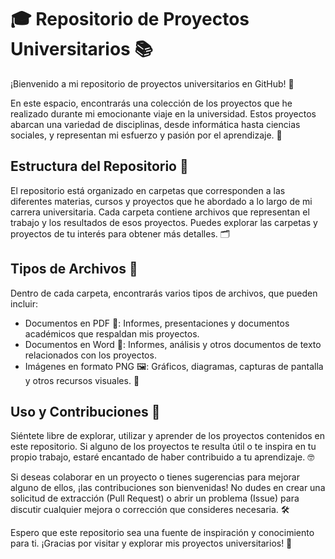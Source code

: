 # 🎓 Repositorio de Proyectos Universitarios 📚

¡Bienvenido a mi repositorio de proyectos universitarios en GitHub! 🚀

En este espacio, encontrarás una colección de los proyectos que he realizado durante mi emocionante viaje en la universidad. Estos proyectos abarcan una variedad de disciplinas, desde informática hasta ciencias sociales, y representan mi esfuerzo y pasión por el aprendizaje. 🎉

## Estructura del Repositorio 📂

El repositorio está organizado en carpetas que corresponden a las diferentes materias, cursos y proyectos que he abordado a lo largo de mi carrera universitaria. Cada carpeta contiene archivos que representan el trabajo y los resultados de esos proyectos. Puedes explorar las carpetas y proyectos de tu interés para obtener más detalles. 🗂️

## Tipos de Archivos 📄

Dentro de cada carpeta, encontrarás varios tipos de archivos, que pueden incluir:

- Documentos en PDF 📰: Informes, presentaciones y documentos académicos que respaldan mis proyectos.
- Documentos en Word 📝: Informes, análisis y otros documentos de texto relacionados con los proyectos.
- Imágenes en formato PNG 🖼️: Gráficos, diagramas, capturas de pantalla y otros recursos visuales. 📸

## Uso y Contribuciones 🤝

Siéntete libre de explorar, utilizar y aprender de los proyectos contenidos en este repositorio. Si alguno de los proyectos te resulta útil o te inspira en tu propio trabajo, estaré encantado de haber contribuido a tu aprendizaje. 🤓

Si deseas colaborar en un proyecto o tienes sugerencias para mejorar alguno de ellos, ¡las contribuciones son bienvenidas! No dudes en crear una solicitud de extracción (Pull Request) o abrir un problema (Issue) para discutir cualquier mejora o corrección que consideres necesaria. 🛠️

Espero que este repositorio sea una fuente de inspiración y conocimiento para ti. ¡Gracias por visitar y explorar mis proyectos universitarios! 🙌
